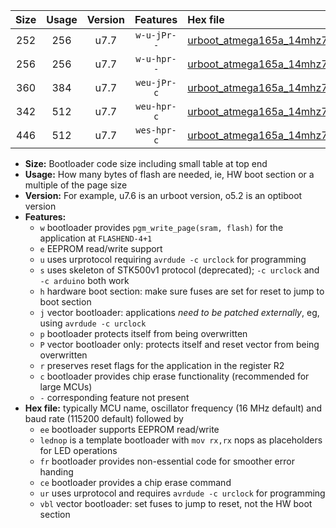 |Size|Usage|Version|Features|Hex file|
|:-:|:-:|:-:|:-:|:--|
|252|256|u7.7|`w-u-jPr--`|[urboot_atmega165a_14mhz7456_19200bps_lednop_ur_vbl.hex](https://raw.githubusercontent.com/stefanrueger/urboot.hex/main/mcus/atmega165a/fcpu_14mhz7456/19200_bps/urboot_atmega165a_14mhz7456_19200bps_lednop_ur_vbl.hex)|
|256|256|u7.7|`w-u-hpr--`|[urboot_atmega165a_14mhz7456_19200bps_lednop_fr_ur.hex](https://raw.githubusercontent.com/stefanrueger/urboot.hex/main/mcus/atmega165a/fcpu_14mhz7456/19200_bps/urboot_atmega165a_14mhz7456_19200bps_lednop_fr_ur.hex)|
|360|384|u7.7|`weu-jPr-c`|[urboot_atmega165a_14mhz7456_19200bps_ee_lednop_fr_ce_ur_vbl.hex](https://raw.githubusercontent.com/stefanrueger/urboot.hex/main/mcus/atmega165a/fcpu_14mhz7456/19200_bps/urboot_atmega165a_14mhz7456_19200bps_ee_lednop_fr_ce_ur_vbl.hex)|
|342|512|u7.7|`weu-hpr-c`|[urboot_atmega165a_14mhz7456_19200bps_ee_lednop_fr_ce_ur.hex](https://raw.githubusercontent.com/stefanrueger/urboot.hex/main/mcus/atmega165a/fcpu_14mhz7456/19200_bps/urboot_atmega165a_14mhz7456_19200bps_ee_lednop_fr_ce_ur.hex)|
|446|512|u7.7|`wes-hpr-c`|[urboot_atmega165a_14mhz7456_19200bps_ee_lednop_fr_ce.hex](https://raw.githubusercontent.com/stefanrueger/urboot.hex/main/mcus/atmega165a/fcpu_14mhz7456/19200_bps/urboot_atmega165a_14mhz7456_19200bps_ee_lednop_fr_ce.hex)|

- **Size:** Bootloader code size including small table at top end
- **Usage:** How many bytes of flash are needed, ie, HW boot section or a multiple of the page size
- **Version:** For example, u7.6 is an urboot version, o5.2 is an optiboot version
- **Features:**
  + `w` bootloader provides `pgm_write_page(sram, flash)` for the application at `FLASHEND-4+1`
  + `e` EEPROM read/write support
  + `u` uses urprotocol requiring `avrdude -c urclock` for programming
  + `s` uses skeleton of STK500v1 protocol (deprecated); `-c urclock` and `-c arduino` both work
  + `h` hardware boot section: make sure fuses are set for reset to jump to boot section
  + `j` vector bootloader: applications *need to be patched externally*, eg, using `avrdude -c urclock`
  + `p` bootloader protects itself from being overwritten
  + `P` vector bootloader only: protects itself and reset vector from being overwritten
  + `r` preserves reset flags for the application in the register R2
  + `c` bootloader provides chip erase functionality (recommended for large MCUs)
  + `-` corresponding feature not present
- **Hex file:** typically MCU name, oscillator frequency (16 MHz default) and baud rate (115200 default) followed by
  + `ee` bootloader supports EEPROM read/write
  + `lednop` is a template bootloader with `mov rx,rx` nops as placeholders for LED operations
  + `fr` bootloader provides non-essential code for smoother error handing
  + `ce` bootloader provides a chip erase command
  + `ur` uses urprotocol and requires `avrdude -c urclock` for programming
  + `vbl` vector bootloader: set fuses to jump to reset, not the HW boot section
